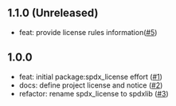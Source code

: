 ## 1.1.0 (Unreleased)

- feat: provide license rules information([#5](https://github.com/alestiago/license_lens/pull/5))

## 1.0.0

- feat: initial package:spdx_license effort ([#1](https://github.com/alestiago/license_lens/pull/1))
- docs: define project license and notice ([#2](https://github.com/alestiago/license_lens/pull/2/files))
- refactor: rename spdx_license to spdxlib ([#3](https://github.com/alestiago/license_lens/pull/3))